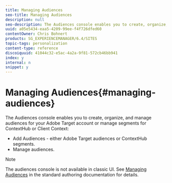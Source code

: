 ```yaml
---
title: Managing Audiences
seo-title: Managing Audiences
description: null
seo-description: The Audiences console enables you to create, organize, and manage audiences for your Adobe Target account or manage segments for ContextHub or Client Context.
uuid: a05e5434-eaa5-4209-99ee-f4f726dfed60
contentOwner: Chris Bohnert
products: SG_EXPERIENCEMANAGER/6.4/SITES
topic-tags: personalization
content-type: reference
discoiquuid: 41044c32-e5ac-4a2a-9f81-572cb46bb941
index: y
internal: n
snippet: y
---
```


# Managing Audiences{#managing-audiences}

The Audiences console enables you to create, organize, and manage audiences for your Adobe Target account or manage segments for ContextHub or Client Context:

* Add Audiences - either Adobe Target audiences or ContextHub segments.
* Manage audiences.

>[!NOTE]
>
>The audiences console is not available in classic UI. See [Managing Audiences](../../../sites/authoring/using/managing-audiences.md) in the standard authoring documentation for details.

